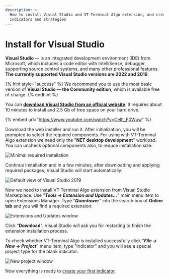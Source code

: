 ```yaml
---
description: >-
  How to install Visual Studio and VT-Terminal Algo extension, and create your own
  indicators and strategies
---
```


# Install for Visual Studio

**Visual Studio** — is an integrated development environment (IDE) from Microsoft, which includes a code editor with IntelliSense, debugger, supporting source control systems, and many other professional features. **The currently supported Visual Studio versions are 2022 and 2019**.&#x20;

{% hint style="success" %}
We recommend you to use the most basic version of **Visual Studio — the Community edition**, which is available free of charge.
{% endhint %}

You can [**download Visual Studio from an official website**](https://visualstudio.microsoft.com/ru/thank-you-downloading-visual-studio/?sku=Community\&rel=16). It requires about 10 minutes to install and 2.5 Gb of free space on your hard drive.

{% embed url="https://www.youtube.com/watch?v=CelIt_F0Wuw" %}

Download the web installer and run it. After initialization, you will be prompted to select the required components. For using with VT-Terminal Algo extension we need only the "**NET desktop development**" workload. You can uncheck optional components also, to reduce installation size:

![Minimal required installation](../.gitbook/assets/screenshot\_1dd.png)

Continue installation and in a few minutes, after downloading and applying required packages, Visual Studio will start automatically:

![Default view of Visual Studio 2019](../.gitbook/assets/default-view-of-visual-studio.png)

Now we need to install VT-Terminal Algo extension from Visual Studio Marketplace. Use "_**Tools -> Extension and Updates...**_" main menu item to open Extensions Manager. Type "_**Quantower**_" into the search box of **Online tab** and you will find a required extension:

![Extensions and Updates window](../.gitbook/assets/extensions-manager.png)

Click "**Download**". Visual Studio will ask you for restarting to finish the extension installation process.

To check whether VT-Terminal Algo is installed successfully click "_**File -> New -> Project**_" menu item, type "Indicator" and you will see a special project type for the blank indicator:

![New project window](<../.gitbook/assets/image (54).png>)

Now everything is ready to [create your first indicator](simple-indicator.md).
